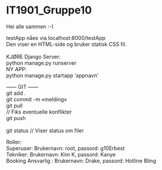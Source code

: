 # IT1901_Gruppe10

Hei alle sammen :-)

testApp nåes via localhost:8000/testApp <br />
Den viser en HTML-side og bruker statisk CSS fil.
<br /><br />
KJØRE Django Server:	<br />
	python manage.py runserver	<br />
NY APP:	<br />
	python manage.py startapp ‘appnavn’	<br />

—— GIT ——<br />
git add .	<br />
git commit -m «melding»	<br />
git pull	<br />
// Fiks eventuelle konflikter	<br />
git push	<br />
<br />
git status	// Viser status om filer	<br />


Roller: 					<br/>
Superuser:	Brukernavn: root, passord: g10Erbest	<br/>
Tekniker: Brukernavn: Kim K, passord: Kanye		<br/>
Booking Ansvarlig :	Brukernavn: Drake, passord: Hotline Bling	<br/>
